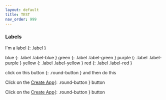 ```yaml
---
layout: default
title: TEST
nav_order: 999
---
```

### Labels

I'm a label
{: .label }

blue
{: .label .label-blue }
green
{: .label .label-green }
purple
{: .label .label-purple }
yellow
{: .label .label-yellow }
red
{: .label .label-red }

click on this
button
{: .round-button }
and then do this

Click on the [Create App](http://#/){: .round-button } button

Click on the [Create App](#){: .round-button } button
